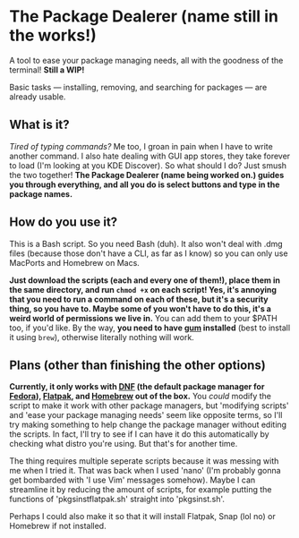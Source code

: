 # The Package Dealerer (name still in the works!)
A tool to ease your package managing needs, all with the goodness of the terminal!
**Still a WIP!** 

Basic tasks — installing, removing, and searching for packages — are already usable.

## What is it?
*Tired of typing commands?* Me too, I groan in pain when I have to write another command. I also hate dealing with GUI app stores, they take forever to load (I'm looking at you KDE Discover). So what should I do? Just smush the two together! **The Package Dealerer (name being worked on.) guides you through everything, and all you do is select buttons and type in the package names.** 

## How do you use it?
This is a Bash script. So you need Bash (duh). It also won't deal with .dmg files (because those don't have a CLI, as far as I know) so you can only use MacPorts and Homebrew on Macs.

**Just download the scripts (each and every one of them!), place them in the same directory, and run `chmod +x` on each script! Yes, it's annoying that you need to run a command on each of these, but it's a security thing, so you have to. Maybe some of you won't have to do this, it's a weird world of permissions we live in.** You can add them to your $PATH too, if you'd like. By the way, **you need to have [gum](https://github.com/charmbracelet/gum) installed** (best to install it using `brew`), otherwise literally nothing will work.

## Plans (other than finishing the other options)
**Currently, it only works with [DNF](https://docs.fedoraproject.org/en-US/fedora/latest/system-administrators-guide/package-management/DNF/) (the default package manager for [Fedora](https://getfedora.org/)), [Flatpak](https://www.flatpak.org/), and [Homebrew](https://brew.sh/) out of the box.** You *could* modify the script to make it work with other package managers, but 'modifying scripts' and 'ease your package managing needs' seem like opposite terms, so I'll try making something to help change the package manager without editing the scripts. In fact, I'll try to see if I can have it do this automatically by checking what distro you're using. But that's for another time. 

The thing requires multiple seperate scripts because it was messing with me when I tried it. That was back when I used 'nano' (I'm probably gonna get bombarded with 'I use Vim' messages somehow). Maybe I can streamline it by reducing the amount of scripts, for example putting the functions of 'pkgsinstflatpak.sh' straight into 'pkgsinst.sh'.

Perhaps I could also make it so that it will install Flatpak, Snap (lol no) or Homebrew if not installed. 
